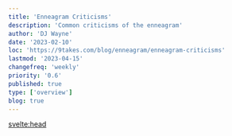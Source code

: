 ```yaml
---
title: 'Enneagram Criticisms'
description: 'Common criticisms of the enneagram'
author: 'DJ Wayne'
date: '2023-02-10'
loc: 'https://9takes.com/blog/enneagram/enneagram-criticisms'
lastmod: '2023-04-15'
changefreq: 'weekly'
priority: '0.6'
published: true
type: ['overview']
blog: true
---
```



<svelte:head>
  <!-- <meta property="og:image" content="" /> -->
  <link rel="canonical" href="https://9takes.com/blog/enneagram/enneagram-criticisms">
</svelte:head>
<!--
Enneagram Criticisms (200 words)

-   Common criticisms of the Enneagram system
-   Responses to these criticisms -->

<h2>Enneagram FAQs</h2>

<details>
  <summary class="accordion">Personality stuff is not real.</summary>
  <div class="panel">
    <img src="/src/lib/images/personality-snippet.PNG" alt="personality defintion" class="small-absolute" />
    <p>Do you get along with everyone? Do do you not? Why? Are people similar to you or is everyone different than you?
      The dimensions by which we are similar and different are what make up our personality. There are potentially
      infinite dimensions because no two people are exactly alike however there are patterns. Those observed patterns
      are what we know as a person's personality.
    </p>
  </div>
</details>

<details>
  <summary class="accordion">Personality is not a science and the enneagram is not a science.</summary>
  <div class="panel" style="margin: 16px 0">
    <p>Personality is not an exact science. There is still a lot to learn and discover. There are potentially infinite dimensions by which people can be divided and characterized. However there are patterns that arise in both philosophy and psychology when examining human nature and a person's psyche that scientific literature has not caught up to. Right now the most widely studied personality test is "The Big 5 personality test". It is referenced the most in academic settings however the main criticism is that its origins are from data analysis rather than theory. The superficial problem with that is that you only can have data on that which is measured and there is much to a person's psyche that has not proportionally been measured thereby we do not have data on. That is why 9takes argues that we must take queues from philosophy and first principles. 9takes argues that enneagram is nicely situated at the crossroads of philosophy and psychology. To do a 2 minute experiment <a
        href="/blog/experiment">check this out </a>

    </p>

  </div>
</details>

<script>
  // if(process.browser){
  //   var acc = document.getElementsByClassName("accordion");
  //   var i;

  //   for (i = 0; i < acc.length; i++) {
  //     acc[i].addEventListener("click", function () {
  //       this.classList.toggle("active");
  //       var panel = this.nextElementSibling;
  //       if (panel.style.display === "block") {
  //         panel.style.display = "none";
  //       } else {
  //         panel.style.display = "block";
  //       }
  //     });
  //   }
  // }
</script>

<style>
  .accordion {
    background-color: #eee;
    color: #444;
    cursor: pointer;
    padding: 18px;
    width: 100%;
    border: none;
    text-align: left;
    outline: none;
    font-size: 15px;
    transition: 0.4s;
  }

  /*.panel:hover {
    background-color: #ccc;
}*/

  .panel {
    padding: 18px;
    /*display: none;*/
    background-color: white;
    overflow: hidden;
  }
</style>
